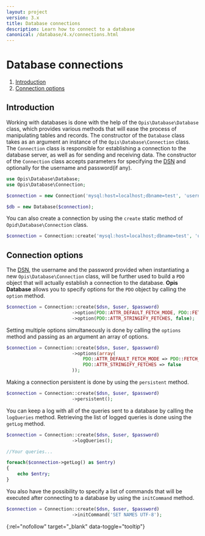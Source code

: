 ```yaml
---
layout: project
version: 3.x
title: Database connections
description: Learn how to connect to a database
canonical: /database/4.x/connections.html
---
```


# Database connections

1. [Introduction](#introduction)
2. [Connection options](#connection-options)

## Introduction

Working with databases is done with the help of the `Opis\Database\Database` class, which provides various methods
that will ease the process of manipulating tables and records. 
The constructor of the `Database` class takes as an argument an instance of the `Opis\Database\Connection` class. 
The `Connection` class is responsible for establishing a connection to the database server, as well as for 
sending and receiving data. The constructor of the `Connection` class accepts parameters for specifying
the [DSN] and optionally for the username and password(if any). 

```php
use Opis\Database\Database;
use Opis\Database\Connection;

$connection = new Connection('mysql:host=localhost;dbname=test', 'username', 'password');

$db = new Database($connection);
```

You can also create a connection by using the `create` static method of `Opid\Database\Connection` class. 

```php
$connection = Connection::create('mysql:host=localhost;dbname=test', 'user', 'password');
```

## Connection options

The [DSN], the username and the password provided when instantiating a new
`Opis\Database\Connection` class, will be further used to build a `PDO` object that will actually
 establish a connection to the database. 
**Opis Database** allows you to specify options for the `PDO` object by calling the `option` method. 

```php
$connection = Connection::create($dsn, $user, $password)
                        ->option(PDO::ATTR_DEFAULT_FETCH_MODE, PDO::FETCH_OBJ)
                        ->option(PDO::ATTR_STRINGIFY_FETCHES, false);
```

Setting multiple options simultaneously is done by calling the `options` method 
and passing as an argument an array of options.

```php
$connection = Connection::create($dsn, $user, $password)
                        ->options(array(
                            PDO::ATTR_DEFAULT_FETCH_MODE => PDO::FETCH_OBJ,
                            PDO::ATTR_STRINGIFY_FETCHES => false
                        ));
```

Making a connection persistent is done by using the `persistent` method. 

```php
$connection = Connection::create($dsn, $user, $password)
                        ->persistent();
```

You can keep a log with all of the queries sent to a database by calling the `logQueries` method. 
Retrieving the list of logged queries is done using the `getLog` method. 

```php
$connection = Connection::create($dsn, $user, $password)
                        ->logQueries();

//Your queries...

foreach($connection->getLog() as $entry)
{
    echo $entry;
}
```

You also have the possibility to specify a list of commands that will be executed after connecting
to a database by using the `initCommand` method. 

```php
$connection = Connection::create($dsn, $user, $password)
                        ->initCommand('SET NAMES UTF-8');
```


[DSN]: http://en.wikipedia.org/wiki/Data_source_name "Data source name" 
{:rel="nofollow" target="_blank" data-toggle="tooltip"}